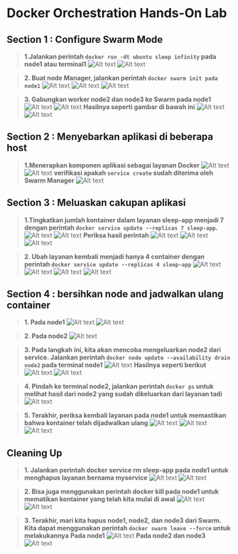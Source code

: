 # Docker Orchestration Hands-On Lab

## Section 1 : Configure Swarm Mode
>**1.Jalankan perintah `docker run -dt ubuntu sleep infinity` pada node1 atau terminal1**
![Alt text](screenshoot/image.png)
![Alt text](screenshoot/image-1.png)

>**2. Buat node Manager, jalankan perintah `docker swarm init pada node1`**
![Alt text](screenshoot/image-2.png)
![Alt text](screenshoot/image-3.png)
![Alt text](screenshoot/image-4.png)

>**3. Gabungkan worker node2 dan node3 ke Swarm pada node1**
![Alt text](screenshoot/image-5.png)
![Alt text](screenshoot/image-6.png)
**Hasilnya seperti gambar di bawah ini**
![Alt text](screenshoot/image-7.png)
![Alt text](screenshoot/image-8.png)

## Section 2 : Menyebarkan aplikasi di beberapa host
>**1.Menerapkan komponen aplikasi sebagai layanan Docker**
![Alt text](screenshoot/image-9.png)
![Alt text](screenshoot/image-10.png)
**verifikasi apakah `service create` sudah diterima oleh Swarm Manager**
![Alt text](screenshoot/image-11.png)

## Section 3 : Meluaskan cakupan aplikasi
>**1.Tingkatkan jumlah kontainer dalam layanan sleep-app menjadi 7 dengan perintah `docker service update --replicas 7 sleep-app`.**
![Alt text](screenshoot/image-12.png)
![Alt text](screenshoot/image-13.png)
**Periksa hasil perintah**
![Alt text](screenshoot/image-14.png)
![Alt text](screenshoot/image-15.png)
![Alt text](screenshoot/image-16.png)

>**2. Ubah layanan kembali menjadi hanya 4 container dengan perintah `docker service update --replicas 4 sleep-app`**
![Alt text](screenshoot/image-17.png)
![Alt text](screenshoot/image-18.png)
![Alt text](screenshoot/image-19.png)
![Alt text](screenshoot/image-20.png)

## Section 4 : bersihkan node and jadwalkan ulang container
>**1. Pada node1**
![Alt text](screenshoot/image-21.png)
![Alt text](screenshoot/image-22.png)

>**2. Pada node2**
![Alt text](screenshoot/image-23.png)

>**3. Pada langkah ini, kita akan mencoba mengeluarkan node2 dari service. Jalankan perintah `docker node update --availability drain node2` pada terminal node1**
![Alt text](screenshoot/image-24.png)
**Hasilnya seperti berikut**
![Alt text](screenshoot/image-25.png)
![Alt text](screenshoot/image-26.png)

>**4. Pindah ke terminal node2, jalankan perintah `docker ps` untuk melihat hasil dari node2 yang sudah dikeluarkan dari layanan tadi**
![Alt text](screenshoot/image-27.png)

>**5. Terakhir, periksa kembali layanan pada node1 untuk memastikan bahwa kontainer telah dijadwalkan ulang**
![Alt text](screenshoot/image-28.png)
![Alt text](screenshoot/image-29.png)
![Alt text](screenshoot/image-30.png)

## Cleaning Up
>**1. Jalankan perintah docker service rm sleep-app pada node1 untuk menghapus layanan bernama myservice**
![Alt text](screenshoot/image-31.png)
![Alt text](screenshoot/image-32.png)

>**2. Bisa juga menggunakan perintah docker kill <CONTAINER ID> pada node1 untuk mematikan kontainer yang telah kita mulai di awal**
![Alt text](screenshoot/image-33.png)
![Alt text](screenshoot/image-34.png)

>**3. Terakhir, mari kita hapus node1, node2, dan node3 dari Swarm. Kita dapat menggunakan perintah `docker swarm leave --force` untuk melakukannya**
**Pada node1**
![Alt text](screenshoot/image-35.png)
**Pada node2 dan node3**
![Alt text](screenshoot/image-36.png)
